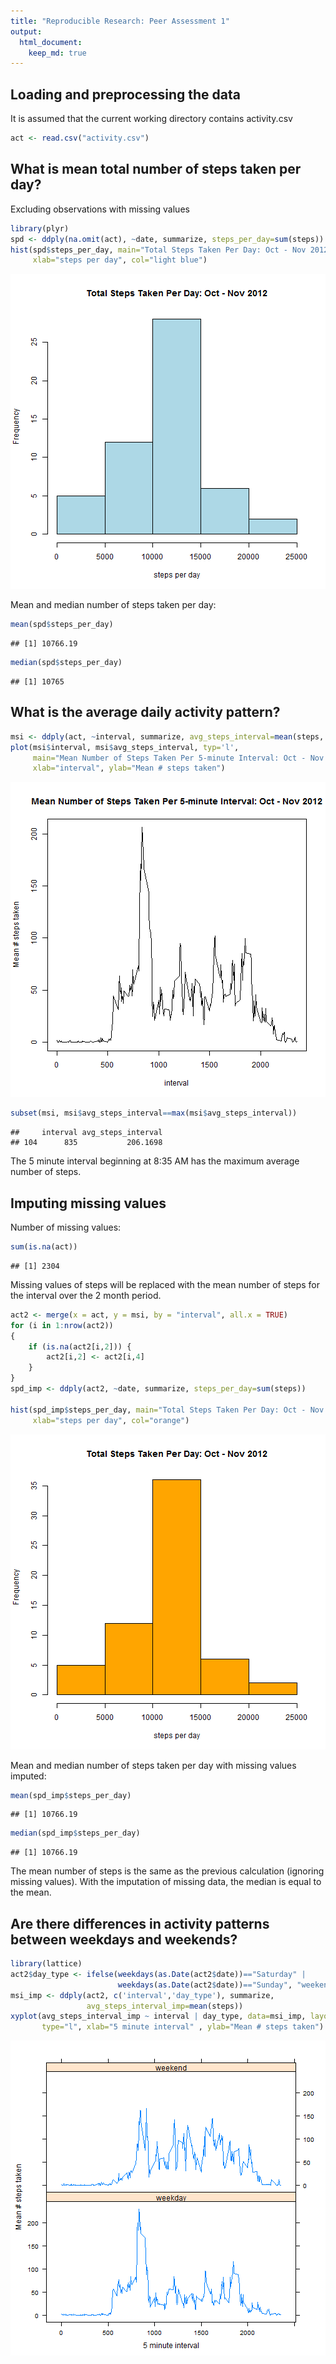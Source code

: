 ```yaml
---
title: "Reproducible Research: Peer Assessment 1"
output: 
  html_document:
    keep_md: true
---
```


## Loading and preprocessing the data
It is assumed that the current working directory contains activity.csv

```r
act <- read.csv("activity.csv")
```

## What is mean total number of steps taken per day?
Excluding observations with missing values

```r
library(plyr)
spd <- ddply(na.omit(act), ~date, summarize, steps_per_day=sum(steps))
hist(spd$steps_per_day, main="Total Steps Taken Per Day: Oct - Nov 2012",
     xlab="steps per day", col="light blue")
```

![plot of chunk unnamed-chunk-2](figure/unnamed-chunk-2-1.png) 

Mean and median number of steps taken per day:  

```r
mean(spd$steps_per_day)
```

```
## [1] 10766.19
```

```r
median(spd$steps_per_day)
```

```
## [1] 10765
```


## What is the average daily activity pattern?

```r
msi <- ddply(act, ~interval, summarize, avg_steps_interval=mean(steps, na.rm=TRUE))
plot(msi$interval, msi$avg_steps_interval, typ='l', 
     main="Mean Number of Steps Taken Per 5-minute Interval: Oct - Nov 2012", 
     xlab="interval", ylab="Mean # steps taken")
```

![plot of chunk unnamed-chunk-4](figure/unnamed-chunk-4-1.png) 

```r
subset(msi, msi$avg_steps_interval==max(msi$avg_steps_interval))
```

```
##     interval avg_steps_interval
## 104      835           206.1698
```
The 5 minute interval beginning at 8:35 AM has the maximum average number of steps.

## Imputing missing values
Number of missing values:

```r
sum(is.na(act))
```

```
## [1] 2304
```
Missing values of steps will be replaced with the mean number of steps for the interval
over the 2 month period.

```r
act2 <- merge(x = act, y = msi, by = "interval", all.x = TRUE)
for (i in 1:nrow(act2)) 
{
    if (is.na(act2[i,2])) {
        act2[i,2] <- act2[i,4]
    }
}
spd_imp <- ddply(act2, ~date, summarize, steps_per_day=sum(steps))

hist(spd_imp$steps_per_day, main="Total Steps Taken Per Day: Oct - Nov 2012", 
     xlab="steps per day", col="orange")
```

![plot of chunk unnamed-chunk-6](figure/unnamed-chunk-6-1.png) 

Mean and median number of steps taken per day with missing values imputed:  

```r
mean(spd_imp$steps_per_day)
```

```
## [1] 10766.19
```

```r
median(spd_imp$steps_per_day)
```

```
## [1] 10766.19
```
The mean number of steps is the same as the previous calculation (ignoring missing values).  With the imputation of missing data, the median is equal to the mean.    


## Are there differences in activity patterns between weekdays and weekends?

```r
library(lattice)
act2$day_type <- ifelse(weekdays(as.Date(act2$date))=="Saturday" | 
                        weekdays(as.Date(act2$date))=="Sunday", "weekend", "weekday")
msi_imp <- ddply(act2, c('interval','day_type'), summarize, 
                 avg_steps_interval_imp=mean(steps))
xyplot(avg_steps_interval_imp ~ interval | day_type, data=msi_imp, layout=c(1,2), 
       type="l", xlab="5 minute interval" , ylab="Mean # steps taken")
```

![plot of chunk unnamed-chunk-8](figure/unnamed-chunk-8-1.png) 
